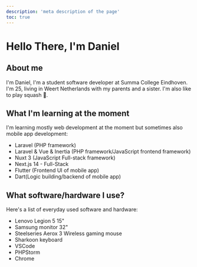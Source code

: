 ```yaml
---
description: 'meta description of the page'
toc: true
--- 
```

# Hello There, I'm Daniel

## About me

I'm Daniel, I'm a student software developer at Summa College Eindhoven. I'm 25, living in Weert Netherlands with my parents and a sister. I'm also like to play squash 🎾.

## What I'm learning at the moment

I'm learning mostly web development at the moment but sometimes also mobile app development:

- Laravel (PHP framework)
- Laravel & Vue & Inertia (PHP framework/JavaScript frontend framework)
- Nuxt 3 (JavaScript Full-stack framework)
- Next.js 14 - Full-Stack
- Flutter (Frontend UI of mobile app)
- Dart(Logic building/backend of mobile app)

## What software/hardware I use?

Here's a list of everyday used software and hardware:

- Lenovo Legion 5 15"
- Samsung monitor 32"
- Steelseries Aerox 3 Wireless gaming mouse
- Sharkoon keyboard
- VSCode
- PHPStorm
- Chrome